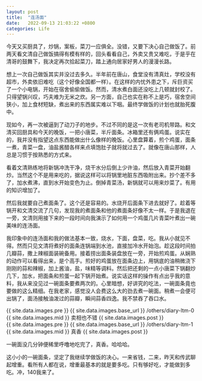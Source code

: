 ```yaml
---
layout: post
title:  "连汤面"
date:   2022-09-13 21:03:22 +0800
categories: Life
---
```


今天又买厨具了，炒锅，案板，菜刀一应俱全。没错，又要下决心自己做饭了。前两天看文清自己做饭搞得有模有样的，回头看看自己，外卖又贵又难吃，于是乎在清哥的鼓舞下，我决定再次拾起菜刀，踏上通向居家好男人的漫漫长路。

想上一次自己做饭其实并没过去多久。半年前在唐山，食堂没有清真灶，学校没有超市，外卖依旧难吃（这个好像全国都一样）。在这样的内忧外患之下，斥巨资买了一个小电锅，开始在宿舍偷偷做饭。然而，清水煮白面还没吃上几顿就封校了。只得望锅兴叹，巧夫难为无米之炊。另一方面，自己也实在称不上是巧，宿舍空间狭小，加上食材短缺，煮出来的东西属实难以下咽。最终学做饭的计划也就胎死腹中。

现如今，再一次被逼到了动刀子的地步。不过不同的是这一次有老司机带路。和文清买回厨具和今天的晚饭，一把小唐菜，半斤面条。冰箱里还有俩鸡蛋。说实在的，我并没有指望这点东西能做出什么像样的晚饭。心里盘算着，煎个鸡蛋，面条一煮，青菜一盘，油盐酱醋各样来点填饱肚子就将就过去了。就像在唐山那样，人总是习惯于按熟悉的方式来。

看着文清熟练地将新锅冲洗干净，烧干水分后倒上少许油，然后放入青菜开始翻炒。当然这个不是用来吃的，据说这样可以将锅里地脏东西吸附出来。抄个差不多了，加水煮沸，直到水开始变色为止。倒掉青菜汤，新锅就可以用来炒菜了。有用的知识增加了。

然后我就要自己煮面条了。这个还是容易的。水烧开后面条下进去就好了。趁着等锅开和文清交流了几句，发现我的煮面条和他的煮面条好像不太一样。于是我退在一旁，文清则用接下来的一段时间向我演示了如何用一个鸡蛋几片青菜叶煮出一碗美味的连汤面。

我印象中的连汤面和我的做法基本一致，烧水，下面，盘菜，吃。我从小就见不得。然而只见文清将煮好的面条连锅端到水池，直接加冷水开始泡。趁这段时间拍几瓣蒜，撒上辣椒面装碗备用。接着捞出面条装盘放在一旁，开始煎鸡蛋。从娴熟的动作可以看得出来，是个高手。煎好的鸡蛋放在面条边上，用锅底的油稍微浇下刚刚的蒜和辣椒，加上酱油，盐，味精等调料。然后把还剩的一点小唐菜下锅翻炒几下，加水，把面条和煎蛋一起下锅开始煮。说实话这样的操作有点出乎我的意料，我从来没见过一碗面条要煮两次的。心里暗想，好讲究的吃法，一碗面条竟也要做的这么精细。在我老家，感觉没人会费这么大的劲去煮一碗面。稍煮一会便可出锅了，面汤接触油泼过的蒜瓣，瞬间蒜香四逸。我不禁吞了吞口水。

<div>
{{ site.data.images.pre }}
{{ site.data.images.base_url }}
/others/diary-ltm-0
{{ site.data.images.mid }}
卖相也不错
{{ site.data.images.post }}
</div>

<div>
{{ site.data.images.pre }}
{{ site.data.images.base_url }}
/others/diary-ltm-1
{{ site.data.images.mid }}
真香
{{ site.data.images.post }}
</div>

一碗面没几分钟便稀里呼噜地吃完了，真香。哈哈哈。

这小小的一碗面条，坚定了我继续学做饭的决心。一来省钱，二来，昨天和传武聊起增重。看所有人都在说，增重最基本的就是要多吃。只有够好吃，才能做到多吃。冲，140我来了。